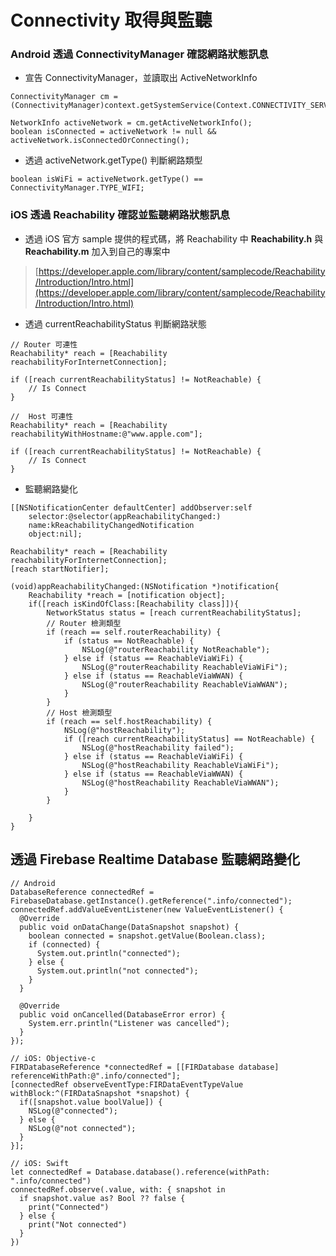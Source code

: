 # Connectivity 取得與監聽

### Android 透過 ConnectivityManager 確認網路狀態訊息

* 宣告 ConnectivityManager，並讀取出 ActiveNetworkInfo

```text
ConnectivityManager cm = (ConnectivityManager)context.getSystemService(Context.CONNECTIVITY_SERVICE);

NetworkInfo activeNetwork = cm.getActiveNetworkInfo();
boolean isConnected = activeNetwork != null && activeNetwork.isConnectedOrConnecting();
```

* 透過 activeNetwork.getType\(\) 判斷網路類型

```text
boolean isWiFi = activeNetwork.getType() == ConnectivityManager.TYPE_WIFI;
```

### iOS 透過 Reachability 確認並監聽網路狀態訊息

* 透過 iOS 官方 sample 提供的程式碼，將 Reachability 中 **Reachability.h** 與 **Reachability.m** 加入到自己的專案中

> [https://developer.apple.com/library/content/samplecode/Reachability/Introduction/Intro.html](https://developer.apple.com/library/content/samplecode/Reachability/Introduction/Intro.html)

* 透過 currentReachabilityStatus 判斷網路狀態

```text
// Router 可連性
Reachability* reach = [Reachability reachabilityForInternetConnection];

if ([reach currentReachabilityStatus] != NotReachable) {
    // Is Connect
}
```

```text
//  Host 可連性
Reachability* reach = [Reachability reachabilityWithHostname:@"www.apple.com"];

if ([reach currentReachabilityStatus] != NotReachable) {
    // Is Connect
}
```

* 監聽網路變化

```text
[[NSNotificationCenter defaultCenter] addObserver:self
    selector:@selector(appReachabilityChanged:)
    name:kReachabilityChangedNotification
    object:nil];

Reachability* reach = [Reachability reachabilityForInternetConnection];
[reach startNotifier];
```

```text
(void)appReachabilityChanged:(NSNotification *)notification{
    Reachability *reach = [notification object];
    if([reach isKindOfClass:[Reachability class]]){
        NetworkStatus status = [reach currentReachabilityStatus];
        // Router 檢測類型
        if (reach == self.routerReachability) {
            if (status == NotReachable) {
                NSLog(@"routerReachability NotReachable");
            } else if (status == ReachableViaWiFi) {
                NSLog(@"routerReachability ReachableViaWiFi");
            } else if (status == ReachableViaWWAN) {
                NSLog(@"routerReachability ReachableViaWWAN");
            }
        }
        // Host 檢測類型
        if (reach == self.hostReachability) {
            NSLog(@"hostReachability");
            if ([reach currentReachabilityStatus] == NotReachable) {
                NSLog(@"hostReachability failed");
            } else if (status == ReachableViaWiFi) {
                NSLog(@"hostReachability ReachableViaWiFi");
            } else if (status == ReachableViaWWAN) {
                NSLog(@"hostReachability ReachableViaWWAN");
            }
        }

    }
}
```

## 透過 Firebase Realtime Database 監聽網路變化

```text
// Android
DatabaseReference connectedRef = FirebaseDatabase.getInstance().getReference(".info/connected");
connectedRef.addValueEventListener(new ValueEventListener() {
  @Override
  public void onDataChange(DataSnapshot snapshot) {
    boolean connected = snapshot.getValue(Boolean.class);
    if (connected) {
      System.out.println("connected");
    } else {
      System.out.println("not connected");
    }
  }

  @Override
  public void onCancelled(DatabaseError error) {
    System.err.println("Listener was cancelled");
  }
});
```

```text
// iOS: Objective-c
FIRDatabaseReference *connectedRef = [[FIRDatabase database] referenceWithPath:@".info/connected"];
[connectedRef observeEventType:FIRDataEventTypeValue withBlock:^(FIRDataSnapshot *snapshot) {
  if([snapshot.value boolValue]) {
    NSLog(@"connected");
  } else {
    NSLog(@"not connected");
  }
}];
```

```text
// iOS: Swift
let connectedRef = Database.database().reference(withPath: ".info/connected")
connectedRef.observe(.value, with: { snapshot in
  if snapshot.value as? Bool ?? false {
    print("Connected")
  } else {
    print("Not connected")
  }
})
```

